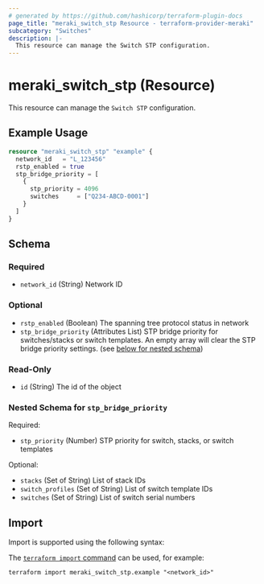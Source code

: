 ```yaml
---
# generated by https://github.com/hashicorp/terraform-plugin-docs
page_title: "meraki_switch_stp Resource - terraform-provider-meraki"
subcategory: "Switches"
description: |-
  This resource can manage the Switch STP configuration.
---
```


# meraki_switch_stp (Resource)

This resource can manage the `Switch STP` configuration.

## Example Usage

```terraform
resource "meraki_switch_stp" "example" {
  network_id   = "L_123456"
  rstp_enabled = true
  stp_bridge_priority = [
    {
      stp_priority = 4096
      switches     = ["Q234-ABCD-0001"]
    }
  ]
}
```

<!-- schema generated by tfplugindocs -->
## Schema

### Required

- `network_id` (String) Network ID

### Optional

- `rstp_enabled` (Boolean) The spanning tree protocol status in network
- `stp_bridge_priority` (Attributes List) STP bridge priority for switches/stacks or switch templates. An empty array will clear the STP bridge priority settings. (see [below for nested schema](#nestedatt--stp_bridge_priority))

### Read-Only

- `id` (String) The id of the object

<a id="nestedatt--stp_bridge_priority"></a>
### Nested Schema for `stp_bridge_priority`

Required:

- `stp_priority` (Number) STP priority for switch, stacks, or switch templates

Optional:

- `stacks` (Set of String) List of stack IDs
- `switch_profiles` (Set of String) List of switch template IDs
- `switches` (Set of String) List of switch serial numbers

## Import

Import is supported using the following syntax:

The [`terraform import` command](https://developer.hashicorp.com/terraform/cli/commands/import) can be used, for example:

```shell
terraform import meraki_switch_stp.example "<network_id>"
```
